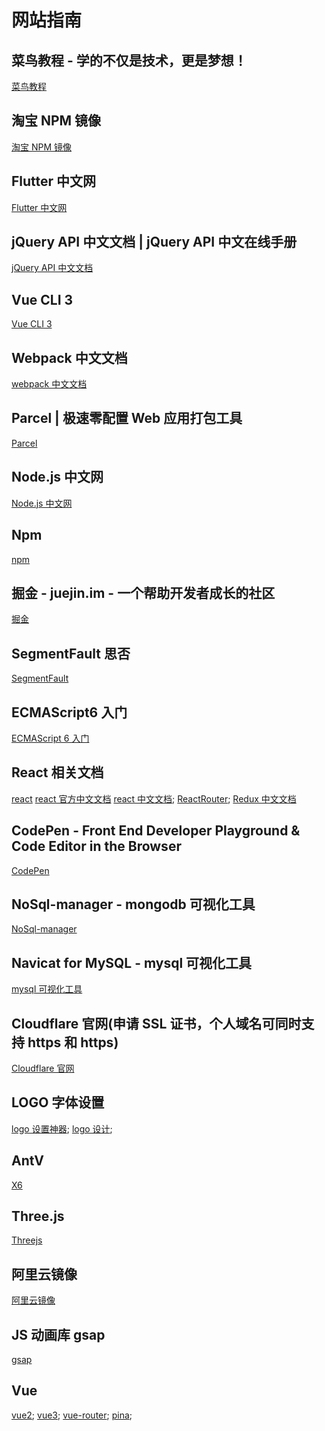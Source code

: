 # 网站指南

## 菜鸟教程 - 学的不仅是技术，更是梦想！

[菜鸟教程](http://www.runoob.com/)

## 淘宝 NPM 镜像

[淘宝 NPM 镜像](https://npm.taobao.org/)

## Flutter 中文网

[Flutter 中文网](https://flutterchina.club/)

## jQuery API 中文文档 | jQuery API 中文在线手册

[jQuery API 中文文档](http://jquery.cuishifeng.cn/)

## Vue CLI 3

[Vue CLI 3](https://cli.vuejs.org/zh/)

## Webpack 中文文档

[webpack 中文文档](https://www.webpackjs.com/)

## Parcel | 极速零配置 Web 应用打包工具

[Parcel](https://parceljs.org/)

## Node.js 中文网

[Node.js 中文网](http://nodejs.cn/)

## Npm

[npm](https://www.npmjs.com/)

## 掘金 - juejin.im - 一个帮助开发者成长的社区

[掘金](https://juejin.im/)

## SegmentFault 思否

[SegmentFault](https://segmentfault.com/)

## ECMAScript6 入门

[ECMAScript 6 入门](http://es6.ruanyifeng.com/)

## React 相关文档

[react](https://react.dev/)
[react 官方中文文档](https://zh-hans.react.dev/)
[react 中文文档](https://react.docschina.org/);
[ReactRouter](https://reactrouter.com/en/main);
[Redux 中文文档](https://www.redux.org.cn/)

## CodePen - Front End Developer Playground & Code Editor in the Browser

[CodePen](https://codepen.io/)

## NoSql-manager - mongodb 可视化工具

[NoSql-manager](https://www.mongodbmanager.com/)

## Navicat for MySQL - mysql 可视化工具

[mysql 可视化工具](https://navicatformysql.en.softonic.com/)

## Cloudflare 官网(申请 SSL 证书，个人域名可同时支持 https 和 https)

[Cloudflare 官网](https://www.cloudflare.com/)

## LOGO 字体设置

[logo 设置神器](https://www.logosc.cn/zitixiazai);
[logo 设计](http://www.logofree.cn/);

## AntV

[X6](https://x6.antv.antgroup.com/)

## Three.js

[Threejs](https://threejs.org/docs/index.html)

## 阿里云镜像

[阿里云镜像](https://developer.aliyun.com/mirror/?spm=a2c6h.25603864.0.0.18de6aeaWXuoBu)

## JS 动画库 gsap

[gsap](https://gsap.com/)

## Vue

[vue2](https://v2.cn.vuejs.org/);
[vue3](https://cn.vuejs.org/api/);
[vue-router](https://router.vuejs.org/zh/);
[pina](https://pinia.vuejs.org/zh/);
